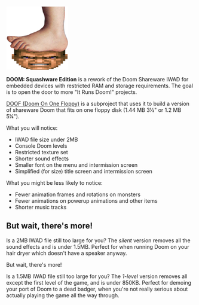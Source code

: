 ![Monty Python foot squashing the Doom status bar face](headsquash.png)

**DOOM: Squashware Edition** is a rework of the Doom Shareware IWAD
for embedded devices with restricted RAM and storage requirements. The
goal is to open the door to more "It Runs Doom!" projects.

[DOOF (Doom On One Floppy)](doof/) is a subproject that uses it to
build a version of shareware Doom that fits on one floppy disk (1.44 MB
3½" or 1.2 MB 5¼").

What you will notice:
* IWAD file size under 2MB
* Console Doom levels
* Restricted texture set
* Shorter sound effects
* Smaller font on the menu and intermission screen
* Simplified (for size) title screen and intermission screen

What you might be less likely to notice:
* Fewer animation frames and rotations on monsters
* Fewer animations on powerup animations and other items
* Shorter music tracks

## But wait, there's more!

Is a 2MB IWAD file still too large for you? The *silent* version removes
all the sound effects and is under 1.5MB. Perfect for when running Doom on
your hair dryer which doesn't have a speaker anyway.

But wait, there's more!

Is a 1.5MB IWAD file still too large for you? The *1-level* version removes
all except the first level of the game, and is under 850KB. Perfect for
demoing your port of Doom to a dead badger, when you're not really serious
about actually playing the game all the way through.

